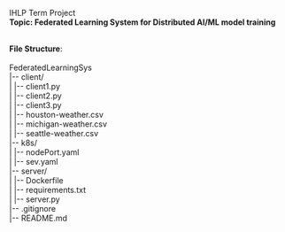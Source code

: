 IHLP Term Project <br/>
**Topic: Federated Learning System for Distributed AI/ML model training** <br/><br/>

**File Structure**:<br/><br/>
FederatedLearningSys<br/>
|-- client/<br/>
|   |-- client1.py<br/>
|   |-- client2.py<br/>
|   |-- client3.py<br/>
|   |-- houston-weather.csv<br/>
|   |-- michigan-weather.csv<br/>
|   |-- seattle-weather.csv<br/>
|-- k8s/<br/>
|   |-- nodePort.yaml<br/>
|   |-- sev.yaml<br/>
|-- server/<br/>
|   |-- Dockerfile<br/>
|   |-- requirements.txt<br/>
|   |-- server.py<br/>
|-- .gitignore<br/>
|-- README.md
